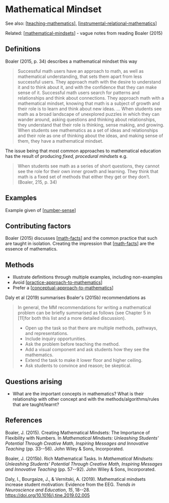# Mathematical Mindset

See also: [[teaching-mathematics]], [[instrumental-relational-mathematics]]

Related: [[mathematical-mindsets]] - vague notes from reading Boaler (2015)

## Definitions

Boaler (2015, p. 34) describes a mathematical mindset this way
> Successful math users have an approach to math, as well as mathematical understanding, that sets them apart from less successful users. They approach math with the desire to understand it and to think about it, and with the confidence that they can make sense of it. Successful math users search for patterns and relationships and think about connections. They approach math with a mathematical mindset, knowing that math is a subject of growth and their role is to learn and think about new ideas. ...
> When students see math as a broad landscape of unexplored puzzles in which they can wander around, asking questions and thinking about relationships, they understand that their role is thinking, sense making, and growing. When students see mathematics as a set of ideas and relationships and their role as one of thinking about the ideas, and making sense of them, they have a mathematical mindset.

The issue being that most common approaches to mathematical education has the result of producing _fixed, procedural mindsets_ e.g.
> When students see math as a series of short questions, they cannot see the role for their own inner growth and learning. They think that math is a fixed set of methods that either they get or they don’t.  (Boaler, 215, p. 34)

## Examples

Example given of [[number-sense]]

## Contributing factors

Boaler (2015) discusses [[math-facts]] and the common practice that such are taught in isolation. Creating the impression that [[math-facts]] are the essence of mathematics.  

## Methods

- Illustrate definitions through multiple examples, including non-examples
- Avoid [[practice-approach-to-mathematics]]
- Prefer a [[conceptual-approach-to-mathematics]]

Daly et al (2019) summarises Boaler's (2015b) recommendations as 
> In general, the MM recommendations for writing a mathematical problem can be briefly summarised as follows (see Chapter 5 in [11]for both this list and a more detailed discussion). 
> - Open up the task so that there are multiple methods, pathways, and representations. 
> - Include inquiry opportunities. 
> - Ask the problem before teaching the method. 
> - Add a visual component and ask students how they see the mathematics. 
> - Extend the task to make it lower floor and higher ceiling. 
> - Ask students to convince and reason; be skeptical.

## Questions arising

- What are the important concepts in mathematics? What is their relationship with other concept and with the methods/algorithms/rules that are taught/learnt?

## References

Boaler, J. (2015). Creating Mathematical Mindsets: The Importance of Flexibility with Numbers. In *Mathematical Mindsets: Unleashing Students' Potential Through Creative Math, Inspiring Messages and Innovative Teaching* (pp. 33--56). John Wiley & Sons, Incorporated.

Boaler, J. (2015b). Rich Mathematical Tasks. In *Mathematical Mindsets: Unleashing Students' Potential Through Creative Math, Inspiring Messages and Innovative Teaching* (pp. 57--92). John Wiley & Sons, Incorporated.

Daly, I., Bourgaize, J., & Vernitski, A. (2019). Mathematical mindsets increase student motivation: Evidence from the EEG. *Trends in Neuroscience and Education*, *15*, 18--28. <https://doi.org/10.1016/j.tine.2019.02.005>

[//begin]: # "Autogenerated link references for markdown compatibility"
[teaching-mathematics]: teaching-mathematics "Teaching Mathematics"
[instrumental-relational-mathematics]: instrumental-relational-mathematics "Two types of teaching mathematics: instrumental and relational"
[mathematical-mindsets]: mathematical-mindsets "Mathematical mindsets"
[number-sense]: number-sense "Number sense"
[math-facts]: math-facts "Math Facts"
[practice-approach-to-mathematics]: practice-approach-to-mathematics "Practice approach to mathematics"
[conceptual-approach-to-mathematics]: conceptual-approach-to-mathematics "Conceptual approach to mathematics"
[//end]: # "Autogenerated link references"